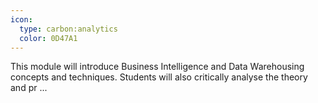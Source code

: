 ```yaml
---
icon:
  type: carbon:analytics
  color: 0D47A1
---
```


This module will introduce Business Intelligence and Data Warehousing concepts and techniques. Students will also critically analyse the theory and pr ... 
